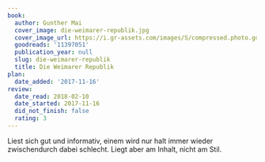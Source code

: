 ```yaml
---
book:
  author: Gunther Mai
  cover_image: die-weimarer-republik.jpg
  cover_image_url: https://i.gr-assets.com/images/S/compressed.photo.goodreads.com/books/1515502827l/11397051._SX98_.jpg
  goodreads: '11397051'
  publication_year: null
  slug: die-weimarer-republik
  title: Die Weimarer Republik
plan:
  date_added: '2017-11-16'
review:
  date_read: 2018-02-10
  date_started: 2017-11-16
  did_not_finish: false
  rating: 3
---
```


Liest sich gut und informativ, einem wird nur halt immer wieder zwischendurch dabei schlecht. Liegt aber am Inhalt, nicht am Stil.
